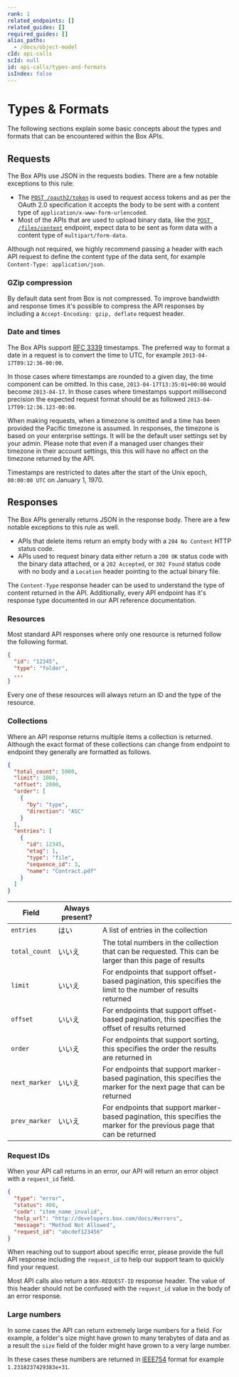 ```yaml
---
rank: 1
related_endpoints: []
related_guides: []
required_guides: []
alias_paths:
  - /docs/object-model
cId: api-calls
scId: null
id: api-calls/types-and-formats
isIndex: false
---
```

# Types & Formats

The following sections explain some basic concepts about the types and formats that can be encountered within the Box APIs.

## Requests

The Box APIs use JSON in the requests bodies. There are a few notable exceptions to this rule:

* The [`POST /oauth2/token`][post-oauth2-token] is used to request access tokens and as per the OAuth 2.0 specification it accepts the body to be sent with a content type of `application/x-www-form-urlencoded`.
* Most of the APIs that are used to upload binary data, like the [`POST /files/content`][post-files-content] endpoint, expect data to be sent as form data with a content type of `multipart/form-data`.

<Message type="notice">

Although not required, we highly recommend passing a header with each API request to define the content type of the data sent, for example `Content-Type: application/json`.

</Message>

### GZip compression

By default data sent from Box is not compressed. To improve bandwidth and response times it's possible to compress the API responses by including a `Accept-Encoding: gzip, deflate` request header.

### Date and times

The Box APIs support [RFC 3339][rfc3339] timestamps. The preferred way to format a date in a request is to convert the time to UTC, for example `2013-04-17T09:12:36-00:00`.

In those cases where timestamps are rounded to a given day, the time component can be omitted. In this case, `2013-04-17T13:35:01+00:00` would become `2013-04-17`. In those cases where timestamps support millisecond precision the expected request format should be as followed `2013-04-17T09:12:36.123-00:00`.

When making requests, when a timezone is omitted and a time has been provided the Pacific timezone is assumed. In responses, the timezone is based on your enterprise settings. It will be the default user settings set by your admin. Please note that even if a managed user changes their timezone in their account settings, this this will have no affect on the timezone returned by the API.

Timestamps are restricted to dates after the start of the Unix epoch, `00:00:00
UTC` on January 1, 1970.

## Responses

The Box APIs generally returns JSON in the response body. There are a few notable exceptions to this rule as well.

* APIs that delete items return an empty body with a `204 No Content` HTTP status code.
* APIs used to request binary data either return a `200 OK` status code with the binary data attached, or a `202 Accepted`, or `302 Found` status code with no body and a `Location` header pointing to the actual binary file.

<Message type="notice">

The `Content-Type` response header can be used to understand the type of content returned in the API. Additionally, every API endpoint has it's response type documented in our API reference documentation.

</Message>

### Resources

Most standard API responses where only one resource is returned follow the following format.

```json
{
  "id": "12345",
  "type": "folder",
  ...
}
```

Every one of these resources will always return an ID and the type of the resource.

### Collections

Where an API response returns multiple items a collection is returned. Although the exact format of these collections can change from endpoint to endpoint they generally are formatted as follows.

```json
{
  "total_count": 5000,
  "limit": 1000,
  "offset": 2000,
  "order": [
    {
      "by": "type",
      "direction": "ASC"
    }
  ],
  "entries": [
    {
      "id": 12345,
      "etag": 1,
      "type": "file",
      "sequence_id": 3,
      "name": "Contract.pdf"
    }
  ]
}
```

<!-- markdownlint-disable line-length -->

| Field         | Always present? |                                                                                                                          |
| ------------- | --------------- | ------------------------------------------------------------------------------------------------------------------------ |
| `entries`     | はい              | A list of entries in the collection                                                                                      |
| `total_count` | いいえ             | The total numbers in the collection that can be requested. This can be larger than this page of results                  |
| `limit`       | いいえ             | For endpoints that support offset-based pagination, this specifies the limit to the number of results returned           |
| `offset`      | いいえ             | For endpoints that support offset-based pagination, this specifies the offset of results returned                        |
| `order`       | いいえ             | For endpoints that support sorting, this specifies the order the results are returned in                                 |
| `next_marker` | いいえ             | For endpoints that support marker-based pagination, this specifies the marker for the next page that can be returned     |
| `prev_marker` | いいえ             | For endpoints that support marker-based pagination, this specifies the marker for the previous page that can be returned |

<!-- markdownlint-enable line-length -->

### Request IDs

When your API call returns in an error, our API will return an error object with a `request_id` field.

```json
{
  "type": "error",
  "status": 400,
  "code": "item_name_invalid",
  "help_url": "http://developers.box.com/docs/#errors",
  "message": "Method Not Allowed",
  "request_id": "abcdef123456"
}
```

When reaching out to support about specific error, please provide the full API response including the `request_id` to help our support team to quickly find your request.

<Message type="notice">

Most API calls also return a `BOX-REQUEST-ID` response header. The value of this header should not be confused with the `request_id` value in the body of an error response.

</Message>

### Large numbers

In some cases the API can return extremely large numbers for a field. For example, a folder's size might have grown to many terabytes of data and as a result the `size` field of the folder might have grown to a very large number.

In these cases these numbers are returned in [IEEE754][numbers] format for example `1.2318237429383e+31`.

[post-oauth2-token]: endpoint://post-oauth2-token

[post-files-content]: endpoint://post-files-content

[numbers]: https://en.wikipedia.org/wiki/IEEE_754

[rfc3339]: https://www.ietf.org/rfc/rfc3339.txt
